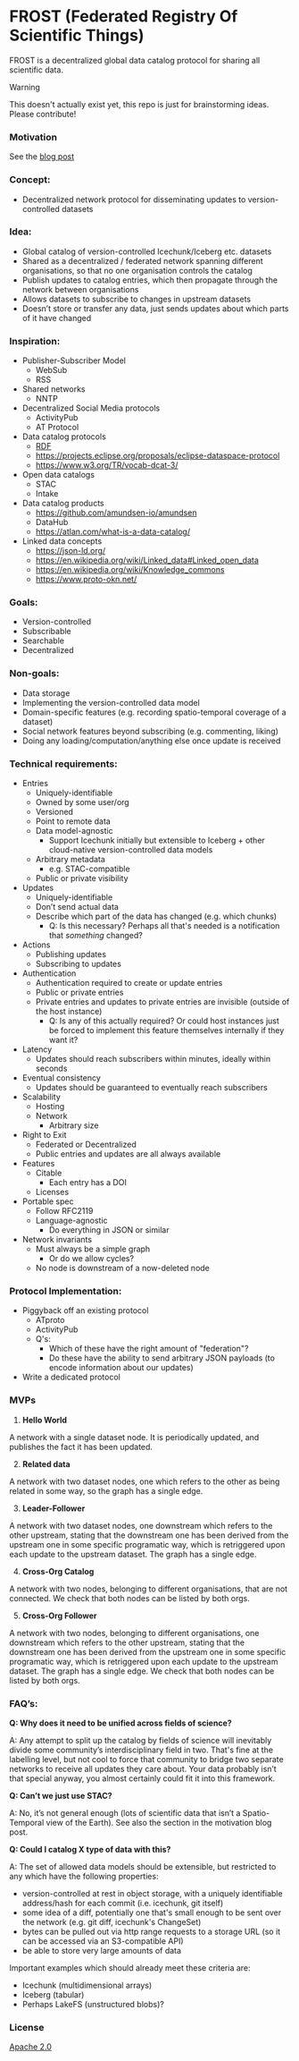 # FROST (Federated Registry Of Scientific Things)

FROST is a decentralized global data catalog protocol for sharing all scientific data.

> [!WARNING]  
> This doesn't actually exist yet, this repo is just for brainstorming ideas. Please contribute!

### Motivation

See the [blog post](https://hackmd.io/@TomNicholas/H1KzoYrPJe)

### Concept:

- Decentralized network protocol for disseminating updates to version-controlled datasets

### Idea:

- Global catalog of version-controlled Icechunk/Iceberg etc. datasets
- Shared as a decentralized / federated network spanning different organisations, so that no one organisation controls the catalog
- Publish updates to catalog entries, which then propagate through the network between organisations
- Allows datasets to subscribe to changes in upstream datasets
- Doesn’t store or transfer any data, just sends updates about which parts of it have changed

### Inspiration:

- Publisher-Subscriber Model
    - WebSub
    - RSS
- Shared networks
    - NNTP
- Decentralized Social Media protocols
    - ActivityPub
    - AT Protocol
- Data catalog protocols
    - [RDF](https://www.techtarget.com/searchapparchitecture/definition/Resource-Description-Framework-RDF#:~:text=The%20Resource%20Description%20Framework%20)
    - https://projects.eclipse.org/proposals/eclipse-dataspace-protocol
    - https://www.w3.org/TR/vocab-dcat-3/
- Open data catalogs
    - STAC
    - Intake
- Data catalog products
    - https://github.com/amundsen-io/amundsen
    - DataHub
    - https://atlan.com/what-is-a-data-catalog/
- Linked data concepts
    - https://json-ld.org/
    - https://en.wikipedia.org/wiki/Linked_data#Linked_open_data
    - https://en.wikipedia.org/wiki/Knowledge_commons
    - https://www.proto-okn.net/

### Goals:

- Version-controlled
- Subscribable
- Searchable
- Decentralized

### Non-goals:

- Data storage
- Implementing the version-controlled data model
- Domain-specific features (e.g. recording spatio-temporal coverage of a dataset)
- Social network features beyond subscribing (e.g. commenting, liking)
- Doing any loading/computation/anything else once update is received

### Technical requirements:

- Entries
    - Uniquely-identifiable
    - Owned by some user/org
    - Versioned
    - Point to remote data
    - Data model-agnostic
        - Support Icechunk initially but extensible to Iceberg + other cloud-native version-controlled data models
    - Arbitrary metadata
        - e.g. STAC-compatible
    - Public or private visibility
- Updates
    - Uniquely-identifiable
    - Don’t send actual data
    - Describe which part of the data has changed (e.g. which chunks)
      - Q: Is this necessary? Perhaps all that's needed is a notification that _something_ changed?
- Actions
    - Publishing updates
    - Subscribing to updates
- Authentication
    - Authentication required to create or update entries
    - Public or private entries
    - Private entries and updates to private entries are invisible (outside of the host instance)
        - Q: Is any of this actually required? Or could host instances just be forced to implement this feature themselves internally if they want it?
- Latency
    - Updates should reach subscribers within minutes, ideally within seconds
- Eventual consistency
    - Updates should be guaranteed to eventually reach subscribers
- Scalability
    - Hosting
    - Network
        - Arbitrary size
- Right to Exit
    - Federated or Decentralized
    - Public entries and updates are all always available
- Features
    - Citable
        - Each entry has a DOI
    - Licenses
- Portable spec
    - Follow RFC2119
    - Language-agnostic
        - Do everything in JSON or similar
- Network invariants
  - Must always be a simple graph
    - Or do we allow cycles?
  - No node is downstream of a now-deleted node

### Protocol Implementation:

- Piggyback off an existing protocol
    - ATproto
    - ActivityPub
    - Q's:
      - Which of these have the right amount of "federation"?
      - Do these have the ability to send arbitrary JSON payloads (to encode information about our updates)
- Write a dedicated protocol

### MVPs

1. **Hello World**

A network with a single dataset node. It is periodically updated, and publishes the fact it has been updated.

2. **Related data**

A network with two dataset nodes, one which refers to the other as being related in some way, so the graph has a single edge.

3. **Leader-Follower**

A network with two dataset nodes, one downstream which refers to the other upstream, stating that the downstream one has been derived from the upstream one in some specific programatic way, which is retriggered upon each update to the upstream dataset. The graph has a single edge.

4. **Cross-Org Catalog**

A network with two nodes, belonging to different organisations, that are not connected. We check that both nodes can be listed by both orgs.

5. **Cross-Org Follower**

A network with two nodes, belonging to different organisations, one downstream which refers to the other upstream, stating that the downstream one has been derived from the upstream one in some specific programatic way, which is retriggered upon each update to the upstream dataset. The graph has a single edge. We check that both nodes can be listed by both orgs.

### FAQ’s:

**Q: Why does it need to be unified across fields of science?**

A: Any attempt to split up the catalog by fields of science will inevitably divide some community’s interdisciplinary field in two. That's fine at the labelling level, but not cool to force that community to bridge two separate networks to receive all updates they care about. Your data probably isn’t that special anyway, you almost certainly could fit it into this framework.

**Q: Can’t we just use STAC?**

A: No, it’s not general enough (lots of scientific data that isn’t a Spatio-Temporal view of the Earth). See also the section in the motivation blog post.

**Q: Could I catalog X type of data with this?**

A: The set of allowed data models should be extensible, but restricted to any which have the following properties:
  - version-controlled at rest in object storage, with a uniquely identifiable address/hash for each commit (i.e. icechunk, git itself)
  - some idea of a diff, potentially one that's small enough to be sent over the network (e.g. git diff, icechunk's ChangeSet)
  - bytes can be pulled out via http range requests to a storage URL (so it can be accessed via an S3-compatible API)
  - be able to store very large amounts of data

Important examples which should already meet these criteria are:
  - Icechunk (multidimensional arrays)
  - Iceberg (tabular)
  - Perhaps LakeFS (unstructured blobs)?

### License

[Apache 2.0](https://github.com/TomNicholas/FROST/blob/main/LICENSE)
